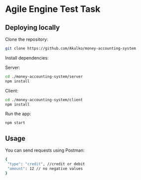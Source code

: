 # Agile Engine Test Task

## Deploying locally

Clone the repository:

```sh
git clone https://github.com/Akulko/money-accounting-system
```

Install dependencies:

Server:

```sh
cd ./money-accounting-system/server
npm install
```

Client:

```sh
cd ./money-accounting-system/client
npm install
```

Run the app:

```sh
npm start
```

## Usage

You can send requests using Postman:

```sh
{
 "type": "credit", //credit or debit
 "amount": 12 // no negative values
}
```
